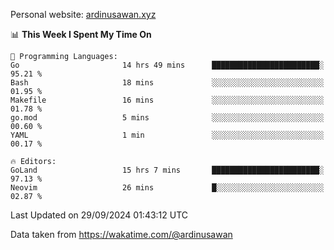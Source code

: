 Personal website: [ardinusawan.xyz](https://ardinusawan.xyz)

<!--START_SECTION:waka-->
📊 **This Week I Spent My Time On** 

```text
💬 Programming Languages: 
Go                       14 hrs 49 mins      ████████████████████████░   95.21 % 
Bash                     18 mins             ░░░░░░░░░░░░░░░░░░░░░░░░░   01.95 % 
Makefile                 16 mins             ░░░░░░░░░░░░░░░░░░░░░░░░░   01.78 % 
go.mod                   5 mins              ░░░░░░░░░░░░░░░░░░░░░░░░░   00.60 % 
YAML                     1 min               ░░░░░░░░░░░░░░░░░░░░░░░░░   00.17 % 

🔥 Editors: 
GoLand                   15 hrs 7 mins       ████████████████████████░   97.13 % 
Neovim                   26 mins             █░░░░░░░░░░░░░░░░░░░░░░░░   02.87 % 
```


 Last Updated on 29/09/2024 01:43:12 UTC
<!--END_SECTION:waka-->
Data taken from https://wakatime.com/@ardinusawan

